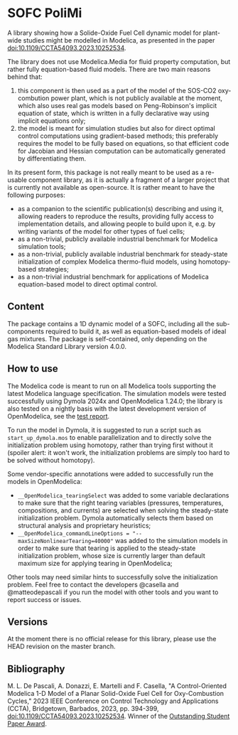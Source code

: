 # SOFC PoliMi

A library showing how a Solide-Oxide Fuel Cell dynamic model for plant-wide studies might be modelled in Modelica, as presented in the paper [doi:10.1109/CCTA54093.2023.10252534](http://dx.doi.org/10.1109/CCTA54093.2023.10252534).

The library does not use Modelica.Media for fluid property computation, but rather fully equation-based fluid models. There are two main reasons behind that:
1. this component is then used as a part of the model of the SOS-CO2 oxy-combution power plant, which is not publicly available at the moment, which also uses real gas models based on Peng-Robinson's implicit equation of state, which is written in a fully declarative way using implicit equations only;
2. the model is meant for simulation studies but also for direct optimal control computations using gradient-based methods; this preferably requires the model to be fully based on equations, so that efficient code for Jacobian and Hessian computation can be automatically generated by differentiating them.

In its present form, this package is not really meant to be used as a re-usable component library, as it is actually a fragment of a larger project that is currently not available as open-source. It is rather meant to have the following purposes:
- as a companion to the scientific publication(s) describing and using it, allowing readers to reproduce the results, providing fully access to implementation details, and allowing people to build upon it, e.g. by writing variants of the model for other types of fuel cells;
- as a non-trivial, publicly available industrial benchmark for Modelica simulation tools;
- as a non-trivial, publicly available industrial benchmark for steady-state initialization of complex Modelica thermo-fluid models, using homotopy-based strategies;
- as a non-trivial industrial benchmark for applications of Modelica equation-based model to direct optimal control.

## Content

The package contains a 1D dynamic model of a SOFC, including all the sub-components required to build it, as well as equation-based models of ideal gas mixtures. The package is self-contained, only depending on the Modelica Standard Library version 4.0.0.

## How to use

The Modelica code is meant to run on all Modelica tools supporting the latest Modelica language specification. The simulation models were tested successfully using Dymola 2024x and OpenModelica 1.24.0; the library is also tested on a nightly basis with the latest development version of OpenModelica, see the [test report](https://libraries.openmodelica.org/branches/master/SOFCPoliMi/SOFCPoliMi.html).

To run the model in Dymola, it is suggested to run a script such as `start_up_dymola.mos` to enable parallelization and to directly solve the initialization problem using homotopy, rather than trying first without it (spoiler alert: it won't work, the initialization problems are simply too hard to be solved without homotopy).

Some vendor-specific annotations were added to successfully run the models in OpenModelica:
- `__OpenModelica_tearingSelect` was added to some variable declarations to make sure that the right tearing variables (pressures, temperatures, compositions, and currents) are selected when solving the steady-state initialization problem. Dymola automatically selects them based on structural analysis and proprietary heuristics;
- `__OpenModelica_commandLineOptions = "--maxSizeNonlinearTearing=40000"` was added to the simulation models in order to make sure that tearing is applied to the steady-state initialization problem, whose size is currently larger than default maximum size for applying tearing in OpenModelica;

Other tools may need similar hints to successfully solve the initialization problem. Feel free to contact the developers @casella and @matteodepascali if you run the model with other tools and you want to report success or issues.

## Versions

At the moment there is no official release for this library, please use the HEAD revision on the master branch.

## Bibliography

M. L. De Pascali, A. Donazzi, E. Martelli and F. Casella, "A Control-Oriented Modelica 1-D Model of a Planar Solid-Oxide Fuel Cell for Oxy-Combustion Cycles," 2023 IEEE Conference on Control Technology and Applications (CCTA), Bridgetown, Barbados, 2023, pp. 394-399, [doi:10.1109/CCTA54093.2023.10252534](http://dx.doi.org/10.1109/CCTA54093.2023.10252534). Winner of the [Outstanding Student Paper Award](https://www.ieeecss.org/awards/ccta-best-student-paper-award).
